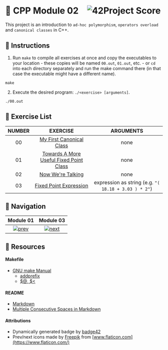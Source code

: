 # :large_orange_diamond: CPP Module 02 &ensp; ![42Project Score](https://badge42.herokuapp.com/api/project/floogman/CPP%20Module%2002)

This project is an introduction to `ad-hoc polymorphism`, `operators overload` and `canonical classes` in C++.

## :small_orange_diamond: Instructions

1. Run `make` to compile all exercises at once and copy the executables to your location - these copies will be named `00.out`, `01.out`, etc. - or `cd` into each directory separately and run the make command there (in that case the executable might have a different name).
```
make
```

2. Execute the desired program: `./<exercise> [arguments]`.
```
./00.out
```

## :small_orange_diamond: Exercise List
NUMBER | EXERCISE | ARGUMENTS
:-----:|:--------:|:--------:
00 | [My First Canonical Class](./ex00) | none
01 | [Towards A More Useful Fixed Point Class](./ex01) | none
02 | [Now We're Talking](./ex02) | none
03 | [Fixed Point Expression](./ex03) | expression as string (e.g. `"( 18.18 + 3.03 ) * 2"`)

## :small_orange_diamond: Navigation
Module 01 | Module 03
:--------:|:--------:
[![prev](https://user-images.githubusercontent.com/59726559/138678592-27d20df6-cb62-4768-92d3-4bc270a6e4cf.png)](../CPP_Module_01) | [![next](https://user-images.githubusercontent.com/59726559/138678605-3d0e30f3-ebc6-41dc-aebe-03750086e76c.png)](../CPP_Module_03)

## :small_orange_diamond: Resources
#### Makefile
- [GNU make Manual](https://www.gnu.org/software/make/manual/make.html)
    - [addprefix](https://www.gnu.org/software/make/manual/make.html#File-Name-Functions)
    - [$@, $<](https://www.gnu.org/software/make/manual/html_node/Automatic-Variables.html#Automatic-Variables)
#### README
- [Markdown](https://docs.github.com/en/github/writing-on-github/getting-started-with-writing-and-formatting-on-github/basic-writing-and-formatting-syntax)
- [Multiple Consecutive Spaces in Markdown](https://steemit.com/markdown/@jamesanto/how-to-add-multiple-spaces-between-texts-in-markdown)
#### Attributions
- Dynamically generated badge by [badge42](https://github.com/JaeSeoKim/badge42)
- Prev/next icons made by [Freepik](https://www.freepik.com) from [www.flaticon.com](https://www.flaticon.com/)
